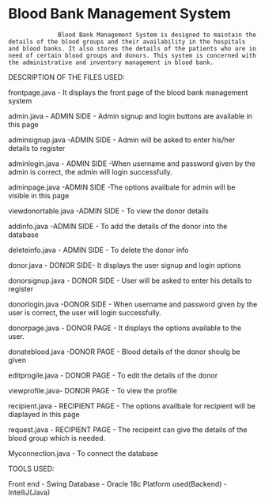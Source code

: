 # Blood Bank Management System
                  Blood Bank Management System is designed to maintain the details of the blood groups and their availability in the hospitals and blood banks. It also stores the details of the patients who are in need of certain blood groups and donors. This system is concerned with the administrative and inventory management in blood bank.

DESCRIPTION OF THE FILES USED:

frontpage.java - It displays the front page of the blood bank management system

admin.java - ADMIN SIDE - Admin signup and login buttons are available in this page

adminsignup.java -ADMIN SIDE - Admin will be asked to enter his/her details to register

adminlogin.java - ADMIN SIDE -When username and password given by the admin is correct, the admin will login successfully.

adminpage.java -ADMIN SIDE -The options availbale for admin will be visible in this page

viewdonortable.java -ADMIN SIDE - To view the donor details

addinfo.java -ADMIN SIDE - To add the details of the donor into the database

deleteinfo.java - ADMIN SIDE - To delete the donor info

donor.java - DONOR SIDE- It displays the user signup and login options

donorsignup.java - DONOR SIDE - User will be asked to enter his details to register

donorlogin.java -DONOR SIDE - When username and password given by the user is correct, the user will login successfully.

donorpage.java - DONOR PAGE - It displays the options available to the user.

donateblood.java -DONOR PAGE - Blood details of the donor shoulg be given

editprogile.java - DONOR PAGE - To edit the details of the donor

viewprofile.java- DONOR PAGE - To view the profile

recipient.java - RECIPIENT PAGE - The options availbale for recipient will be diaplayed in this page

request.java - RECIPIENT PAGE - The recipeint can give the details of the blood group which is needed.

Myconnection.java - To connect the database

TOOLS USED:

Front end - Swing
Database  - Oracle 18c
Platform used(Backend) - IntelliJ(Java)

















 
